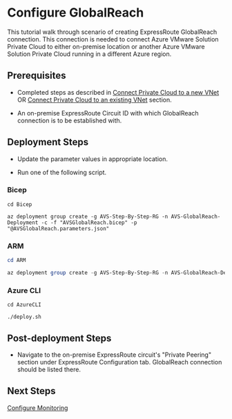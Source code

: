 # Configure GlobalReach

This tutorial walk through scenario of creating ExpressRoute GlobalReach connection. This connection is needed to connect Azure VMware Solution Private Cloud to either on-premise location or another Azure VMware Solution Private Cloud running in a different Azure region.

## Prerequisites

* Completed steps as described in [Connect Private Cloud to a new VNet](../../Networking/AVS-to-VNet-NewVNet/readme.md) OR [Connect Private Cloud to an existing VNet](../../Networking/AVS-to-VNet-ExistingVNet/readme.md) section.

* An on-premise ExpressRoute Circuit ID with which GlobalReach connection is to be established with.

## Deployment Steps

* Update the parameter values in appropriate location.

* Run one of the following script.

### Bicep

```azurecli-interactive
cd Bicep

az deployment group create -g AVS-Step-By-Step-RG -n AVS-GlobalReach-Deployment -c -f "AVSGlobalReach.bicep" -p "@AVSGlobalReach.parameters.json"
```

### ARM

```powershell
cd ARM

az deployment group create -g AVS-Step-By-Step-RG -n AVS-GlobalReach-Deployment -c -f "AVSGlobalReach.deploy.json" -p "@AVSGlobalReach.parameters.json"
```

### Azure CLI

```azurecli-interactive
cd AzureCLI

./deploy.sh
```

## Post-deployment Steps

* Navigate to the on-premise ExpressRoute circuit's "Private Peering" section under ExpressRoute Configuration tab. GlobalReach connection should be listed there.

## Next Steps

[Configure Monitoring](../../Monitoring/AVS-Utilization-Alerts/readme.md)
